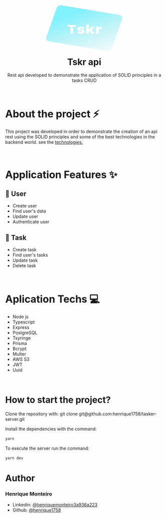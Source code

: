 <img style="display: block; width: 250px; height: 150px; margin: 0 auto;" src="./logo.svg" alt="taskr logo">

<h1 style="text-align: center; margin: 16px 0;">Tskr api</h1>

<p style="text-align: center; margin-top: 16px;">Rest api developed to demonstrate the application of SOLID principles in a tasks CRUD</p>

<br />

<h2 style="font-size: 2rem; margin-bottom: 1rem;">About the project ⚡</h2>

<p>This project was developed in order to demonstrate the creation of an api rest using the SOLID principles and some of the best technologies in the backend world. see the <a href="#techs">technologies.</a></p>

<br />

<h2 style="font-size: 2rem; margin-bottom: 1rem;"> Application Features ✨</h2>

<h2>🤗 User</h2>

<ul>
  <li>Create user</li>
  <li>Find user's data</li>
  <li>Update user</li>
  <li>Authenticate user</li>
</ul>

<h2>📃 Task</h2>

<ul>
  <li>Create task</li>
  <li>Find user's tasks</li>
  <li>Update task</li>
  <li>Delete task</li>
</ul>

<br />

<h2 style="font-size: 2rem; margin-bottom: 1rem;">Aplication Techs 💻</h2>

<ul>
  <li>Node js</li>
  <li>Typescript</li>
  <li>Express</li>
  <li>PostgreSQL</li>
  <li>Tsyringe</li>
  <li>Prisma</li>
  <li>Bcrypt</li>
  <li>Multer</li>
  <li>AWS S3</li>
  <li>JWT</li>
  <li>Uuid</li>
</ul>

<br />

# How to start the project?

<p>Clone the repository with: git clone git@github.com:henrique1758/tasker-server.git</p>

<p>Install the dependencies with the command:</p>

```sh
yarn
```
<p>To execute the server run the command:</p>

```sh
yarn dev
```
# Author 

<h3>Henrique Monteiro</h3>

<ul>
  <li>
    Linkedin: <a href="https://www.linkedin.com/in/henrique-monteiro-3a936a223/" target="_blank">@henriquemonteiro3a936a223</a>
  </li>
  <li>
    Github: <a href="https://github.com/henrique1758/" target="_blank">@henrique1758</a>
  </li>
</ul>